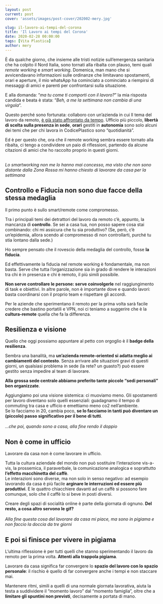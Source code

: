 ```yaml
---
layout: post
current: post
cover: 'assets/images/post-cover/202002-mery.jpg'

slug: il-lavoro-ai-tempi-del-corona
title: 'Il Lavoro ai tempi del Corona'
date: 2020-02-28 00:00:00
tags: [Vita Plastica]
author: mery
---
```

&Egrave; da qualche giorno, che insieme alle tristi notizie sull’emergenza sanitaria che ha colpito il Nord Italia, sono tornati alla ribalta con plauso, temi quali <em>remote working</em> e <em>smart working</em>.
Domenica, man mano che si avvicendavano informazioni sulle ordinanze che limitavano spostamenti, orari e aperture, il mio whatsApp ha cominciato a cominciato a riempirsi di messaggi di amici e parenti per confrontarsi sulla situazione. 

E alla domanda: “<em>ma tu come ti comporti con il lavoro?</em>” la mia risposta candida e beata è stata: “<em>Beh, a me la settimana non cambia di una virgola</em>”.

Questo perché sono fortunata: collaboro con un’azienda in cui Il tema del lavoro da remoto,  [è già stato affrontato da tempo](https://blog.codiceplastico.com/remotizziamoci). Ufficio più piccolo, **libertà di scelta sulla presenza in sede**, **orari** gestiti in **autonomia** sono solo alcuni dei temi che per chi lavora in CodicePlastico sono “quotidianità”. 

Ed è per questo che, ora che il remote working sembra essere tornato alla ribalta, ci tengo a condividere un paio di riflessioni, partendo da alcune citazioni di amici che ho raccolto proprio in questi giorni.


<br/>
<cite>Lo smartworking non me lo hanno mai concesso, ma visto che non sono distante dalla Zona Rossa mi hanno chiesto di lavorare da casa per la settimana</cite>
<br/>

## Controllo e Fiducia non sono due facce della stessa medaglia 
Il primo punto è sullo smart/remote come compromesso.

Tra i principali temi dei detrattori del lavoro da remoto c’è, appunto, la mancanza di **controllo**. Se sei a casa tua, non posso sapere cosa stai combinando: chi mi assicura che tu sia produttivo? (Se, però, c’è un’epidemia, allora scendo al compromesso di non controllarti, purché tu stia lontano dalla sede.)

Ho sempre pensato che il rovescio della medaglia del controllo, fosse **la fiducia**. 

Ed effettivamente la fiducia nel remote working è fondamentale, ma non basta. Serve che tutta l’organizzazione sia in grado di rendere le interazioni tra chi è in presenza e chi è remoto, il più simili possibile. 

**Non serve controllare le persone:  serve coinvolgerle** nel raggiungimento di task e obiettivi. In altre parole, non è importante dove e quando lavori: basta coordinarsi con il proprio team e rispettare gli accordi.

Per le aziende che sperimentano il remoto per la prima volta sarà facile credere che bastino portatili e VPN, noi ci teniamo a suggerire che è la **cultura-remote** quella che fa la differenza.

## Resilienza e visione
Quello che oggi possiamo appuntare al petto con orgoglio è il **badge della resilienza**. 

Sembra una banalità, ma **un’azienda remote-oriented si adatta meglio ai cambiamenti del contesto**.
Senza arrivare alle situazioni gravi di questi giorni, un qualsiasi problema in sede (la rete? un guasto?) può essere gestito senza impedire al team di lavorare.

**Alla grossa sede centrale abbiamo preferito tante piccole “sedi personali” ben organizzate**.

Aggiungiamo poi una visione sistemica: ci muoviamo meno. Gli spostamenti per lavoro diventano solo quelli essenziali: guadagnamo il tempo di commuting tra casa e ufficio e emettiamo meno co2 nell’ambiente. 
<br/>Se lo facciamo in 20, cambia poco, **se lo facciamo in tanti può diventare un (piccolo) passo significativo per il bene di tutti**.
<br/><br/>
<cite>...che poi, quando sono a casa, alla fine rendo il doppio</cite>
<br/>
## Non è come in ufficio
Lavorare da casa non è come lavorare in ufficio. 

Tutta la cultura aziendale del mondo non può sostituire l’interazione vis-a-vis, la prossemica, il paraverbale, la comunicazione analogica e soprattutto **l’effetto macchinetta del caffè**. 
<br/>Le interazioni sono diverse, ma non solo in senso negativo: ad esempio lavorando da casa è più facile **arginare le interruzioni ed essere più produttivi**. E le quattro chiacchiere davanti ad un caffè si possono fare comunque, solo che il caffè lo si beve in posti diversi. 

Creare degli spazi di socialità online è parte della giornata di ognuno. **Del resto, a cosa altro servono le gif?**
<br/><br/>
<cite>Alla fine questa cosa del lavorare da casa mi piace, ma sono in pigiama e non faccio la doccia da tre giorni</cite>
<br/>
## E poi si finisce per vivere in pigiama

L’ultima riflessione è per tutti quelli che stanno sperimentando il lavoro da remoto per la prima volta. **Attenti alla trappola pigiama**. 

Lavorare da casa significa far convergere lo **spazio del lavoro con lo spazio personale**: il rischio è quello di far convergere anche i tempi e non staccare mai. 

Mantenere ritmi, simili a quelli di una normale giornata lavorativa, aiuta la testa a suddividere il “momento lavoro” dal “momento famiglia”, oltre che a **limitare gli spuntini non previsti**, decisamente a portata di mano.

